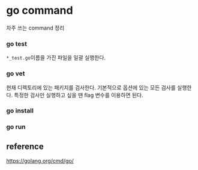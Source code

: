 # go command
자주 쓰는 command 정리
### go test
`*_test.go`이름을 가진 파일을 일괄 실행한다.
### go vet
현재 디렉토리에 있는 패키지를 검사한다.
기본적으로 옵션에 있는 모든 검사를 실행한다.
특정한 검사만 실행하고 싶을 땐 flag 변수를 이용하면 된다.
### go install
### go run

## reference
https://golang.org/cmd/go/
